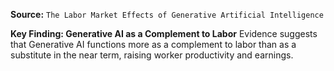 **Source:** `The Labor Market Effects of Generative Artificial Intelligence`

**Key Finding: Generative AI as a Complement to Labor**
Evidence suggests that Generative AI functions more as a complement to labor than as a substitute in the near term, raising worker productivity and earnings.
